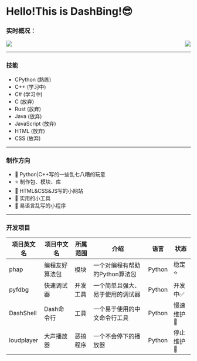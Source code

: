 # Hello!This is DashBing!😎

### 实时概况：


<img align="right" src="https://github-readme-stats.vercel.app/api?username=DashBing&show_icons=true&icon_color=CE1D2D&text_color=718096&bg_color=ffffff&hide_title=true" />
<img src="https://github-readme-stats.vercel.app/api/top-langs/?username=DashBing">

---
### 技能
- CPython (熟练)
- C++ (学习中)
- C# (学习中)
- C (放弃)
- Rust (放弃)
- Java (放弃)
- JavaScript (放弃)
- HTML (放弃)
- CSS (放弃)

---
### 制作方向
- :ram: Python|C++写的一些乱七八糟的玩意
- :star: 制作包、模块、库
- 🍮 HTML&CSS&JS写的小网站
- :orange_book: 实用的小工具
- :meat_on_bone: 易语言乱写的小程序

---
### 开发项目
|项目英文名|项目中文名|所属范围|介绍|语言|状态|
|---|---|---|---|---|---|
|phap|编程友好算法包|模块|一个对编程有帮助的Python算法包|Python|稳定:star:
|pyfdbg|快速调试器|开发工具|一个简单且强大、易于使用的调试器|Python|开发中:white_check_mark:
|DashShell|Dash命令行|工具|一个易于使用的中文命令行工具|Python|慢速维护:arrow_up_small:
|loudplayer|大声播放器|恶搞程序|一个不会停下的播放器|Python|停止维护:red_circle:

<!--
四种状态:

稳定:star:
开发中:white_check_mark:
慢速维护:arrow_up_small:
停止维护:red_circle:
--> 
